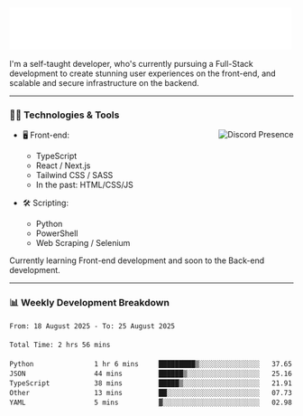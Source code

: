 <img src="assets/wave.svg" alt=":wave:" />

I'm a self-taught developer, who's currently pursuing a Full-Stack development to create stunning user experiences on the front-end, and scalable and secure infrastructure on the backend.

---

### 🧑‍💻 Technologies & Tools

<a href="https://discord.com/users/414304208649453568" target="_blank" rel="nofollow">
   <img src="https://lanyard-profile-readme.vercel.app/api/414304208649453568?idleMessage=Probably%20doing%20something%20else..." alt="Discord Presence" align="right">
</a>

- 🖥️ Front-end:

  - TypeScript
  - React / Next.js
  - Tailwind CSS / SASS
  - In the past: HTML/CSS/JS

- 🛠 Scripting:

  - Python
  - PowerShell
  - Web Scraping / Selenium

Currently learning Front-end development and soon to the Back-end development.

---

### 📊 Weekly Development Breakdown

<!--START_SECTION:waka-->

```txt
From: 18 August 2025 - To: 25 August 2025

Total Time: 2 hrs 56 mins

Python               1 hr 6 mins     █████████▒░░░░░░░░░░░░░░░   37.65 %
JSON                 44 mins         ██████▒░░░░░░░░░░░░░░░░░░   25.16 %
TypeScript           38 mins         █████▒░░░░░░░░░░░░░░░░░░░   21.91 %
Other                13 mins         ██░░░░░░░░░░░░░░░░░░░░░░░   07.73 %
YAML                 5 mins          ▓░░░░░░░░░░░░░░░░░░░░░░░░   02.98 %
```

<!--END_SECTION:waka-->
